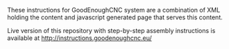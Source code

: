 These instructions for GoodEnoughCNC system are a combination of XML holding the content and javascript generated page that serves this content.

Live version of this repository with step-by-step assembly instructions is available at http://instructions.goodenoughcnc.eu/

